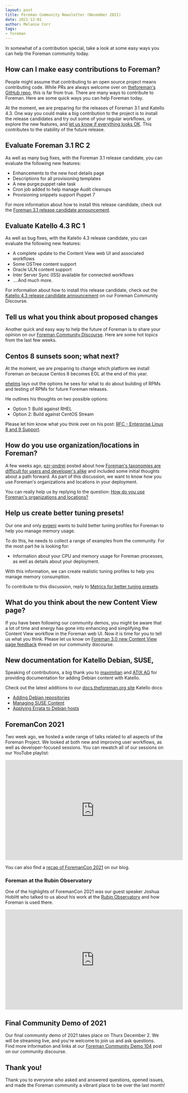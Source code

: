 ```yaml
---
layout: post
title: Foreman Community Newsletter (November 2021)
date: 2021-12-01
author: Melanie Corr
tags:
- foreman
---
```


In somewhat of a contribution special, take a look at some easy ways you can help the Foreman community today.

<!--more-->

## How can I make easy contributions to Foreman?

People might assume that contributing to an open source project means contributing code.
While PRs are always welcome over on [theforeman's GitHub repo](https://github.com/theforeman/), this is far from true.
There are many ways to contribute to Foreman.
Here are some quick ways you can help Foreman today.

At the moment, we are preparing for the releases of Foreman 3.1 and Katello 4.3.
One way you could make a big contribution to the project is to install the release candidates and try out some of your regular workflows, or explore the new features, and [let us know if everything looks OK](https://community.theforeman.org/).
This contributes to the stability of the future release.

## Evaluate Foreman 3.1 RC 2

As well as many bug fixes, with the Foreman 3.1 release candidate, you can evaluate the following new features:

* Enhancements to the new host details page
* Descriptions for all provisioning templates
* A new purge:puppet rake task
* Cron job added to help manage Audit cleanups
* Provisioning snippets support Puppet 7

For more information about how to install this release candidate, check out the [Foreman 3.1 release candidate announcement](https://community.theforeman.org/t/foreman-3-1-rc2-is-ready-for-testing/26368/).

## Evaluate Katello 4.3 RC 1

As well as bug fixes, with the Katello 4.3 release candidate, you can evaluate the following new features:

* A complete update to the Content View web UI and associated workflows
* Some OSTree content support
* Oracle ULN content support
* Inter Server Sync (ISS) available for connected workflows
* ....And much more.

For information about how to install this release candidate, check out the [Katello 4.3 release candidate announcement](https://community.theforeman.org/t/katello-4-3-rc1-is-now-ready-for-testing/26349) on our Foreman Community Discourse.

## Tell us what you think about proposed changes

Another quick and easy way to help the future of Foreman is to share your opinion on our [Foreman Community Discourse](https://community.theforeman.org/). Here are some hot topics from the last few weeks.

## Centos 8 sunsets soon; what next?

At the moment, we are preparing to change which platform we install Foreman on because Centos 8 becomes EOL at the end of this year.

[ehelms](https://community.theforeman.org/u/ehelms) lays out the options he sees for what to do about building of RPMs and testing of RPMs for future Foreman releases.

He outlines his thoughts on two possible options:

* Option 1: Build against RHEL
* Option 2: Build against CentOS Stream

Please let him know what you think over on his post: [RFC - Enterprise Linux 8 and 9 Support](https://community.theforeman.org/t/rfc-enterprise-linux-8-and-9-support/26282).

## How do you use organization/locations in Foreman?

A few weeks ago, [ezr-ondrej](https://community.theforeman.org/u/ezr-ondrej) posted about how [Foreman's taxonomies are difficult for users and developer's alike](https://community.theforeman.org/t/single-organization-on-resources-to-simplify-taxonomies/25416) and included some initial thoughts about a path forward. As part of this discussion, we want to know how you use Foreman's organizations and locations in your deployment.

You can really help us by replying to the question: [How do you use Foreman's organizations and locations?](https://community.theforeman.org/t/how-do-you-use-foreman-organizations-locations/26236)

## Help us create better tuning presets!

Our one and only [evgeni](https://community.theforeman.org/u/evgeni) wants to build better tuning profiles for Foreman to help you manage memory usage.

To do this, he needs to collect a range of examples from the community. For the most part he is looking for:

* Information about your CPU and memory usage for Foreman processes, as well as details about your deployment.

With this information, we can create realistic tuning profiles to help you manage memory consumption.

To contribute to this discussion, reply to [Metrics for better tuning presets](https://community.theforeman.org/t/metrics-for-better-tuning-presets/26224/).

## What do you think about the new Content View page?

If you have been following our community demos, you might be aware that a lot of time and energy has gone into enhancing and simplifying the Content View workflow in the Foreman web UI.
Now it is time for you to tell us what you think.
Please let us know on [Foreman 3.0 new Content View page feedback](https://community.theforeman.org/t/foreman-3-0-new-content-view-page-feedback/26237) thread on our community discourse.

## New documentation for Katello Debian, SUSE,

Speaking of contributions, a big thank you to [maximilian](https://community.theforeman.org/u/maximilian/summary) and [ATIX AG](https://atix.de/en/) for providing documentation for adding Debian content with Katello.

Check out the latest additions to our [docs.theforeman.org site](https://docs.theforeman.org) Katello docs:

* [Adding Debian repositories](https://docs.theforeman.org/nightly/Content_Management_Guide/index-katello.html#Adding_Custom_DEB_Repositories_content-management)
* [Managing SUSE Content](https://docs.theforeman.org/nightly/Content_Management_Guide/index-katello.html#Managing_SUSE_Content_content-management)
* [Applying Errata to Debian hosts](https://docs.theforeman.org/nightly/Content_Management_Guide/index-katello.html#Applying_Errata_to_a_Host_content-management)

## ForemanCon 2021

Two week ago, we hosted a wide range of talks related to all aspects of the Foreman Project. We looked at both new and improving user workflows, as well as developer-focused sessions. You can rewatch all of our sessions on our YouTube playlist:

<iframe width="560" height="315" src="https://www.youtube.com/embed/videoseries?list=PLLTIBSsvp9qTai07h7OOB52oVBEmgMtJF" title="YouTube video player" frameborder="0" allow="accelerometer; autoplay; clipboard-write; encrypted-media; gyroscope; picture-in-picture" allowfullscreen></iframe>

You can also find a [recap of ForemanCon 2021](https://theforeman.org/2021/11/in-case-you-missed-it-foremancon-2021.html) on our blog.

### Foreman at the Rubin Observatory

One of the highlights of ForemanCon 2021 was our guest speaker Joshua Hoblitt who talked to us about his work at the [Rubin Observatory](https://www.lsst.org/) and how Foreman is used there.

<iframe width="560" height="315" src="https://www.youtube.com/embed/BhGRRo9ZIcU" title="YouTube video player" frameborder="0" allow="accelerometer; autoplay; clipboard-write; encrypted-media; gyroscope; picture-in-picture" allowfullscreen></iframe>

## Final Community Demo of 2021

Our final community demo of 2021 takes place on Thurs December 2. We will be streaming live, and you're welcome to join us and ask questions. Find more information and links at our [Foreman Community Demo 104](https://community.theforeman.org/t/foreman-community-demo-104/26281) post on our community discourse.

## Thank you!

Thank you to everyone who asked and answered questions, opened issues, and made the Foreman community a vibrant place to be over the last month!
